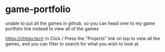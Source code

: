 # game-portfolio
unable to put all the games in github, so you can head over to my game portfolio link instead to view all of the games

https://chlolu.tech
\n
Click / Press the "Projects" link on top to view all the games, and you can filter to search for what you wish to look at.

